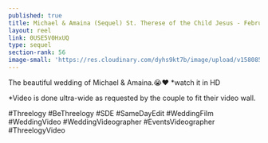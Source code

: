 ```yaml
---
published: true
title: Michael & Amaina (Sequel) St. Therese of the Child Jesus - February 2020
layout: reel
link: 0USE5V0HxUQ
type: sequel
section-rank: 56
image-small: 'https://res.cloudinary.com/dyhs9kt7b/image/upload/v1580852332/Michael.jpg'
---
```

The beautiful wedding of Michael & Amaina.😭❤
*watch it in HD

*Video is done ultra-wide as requested by the couple to fit their video wall.

#Threelogy #BeThreelogy #SDE #SameDayEdit #WeddingFilm #WeddingVideo #WeddingVideographer #EventsVideographer  #ThreelogyVideo
